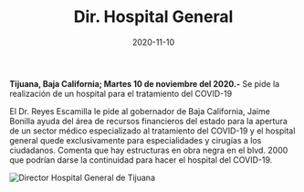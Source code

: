 ﻿---
layout: blog
title:  "Dir. Hospital General"
date:   2020-11-10  
categories: tijuana
permalink: /:categories/:title:output_ext
image: /img/cnr/director-hospital-general-de-tijuana.jpg
alt: "Rosarito Centro"
autor: "CNR Noticias - Canal 73"
---


**Tijuana, Baja California;  Martes 10 de noviembre del 2020.-** Se pide la realización de un hospital para el tratamiento del COVID-19


El Dr. Reyes Escamilla le pide al gobernador de Baja California, Jaime Bonilla ayuda del área de recursos financieros del estado para la apertura de un sector médico especializado al tratamiento del COVID-19 y el hospital general quede exclusivamente para especialidades y cirugías a los ciudadanos. Comenta que hay estructuras en obra negra en el blvd. 2000 que podrían darse la continuidad para hacer el hospital del COVID-19.

<div id="carouselExampleSlidesOnly" class="carousel slide" data-ride="carousel">
  <div class="carousel-inner">
    <div class="carousel-item active">
       <img class="d-block w-100" src="/img/cnr/director-hospital-general-de-tijuana.jpg" loading="lazy"  alt="Director Hospital General de Tijuana">
    </div>
  </div>
</div>